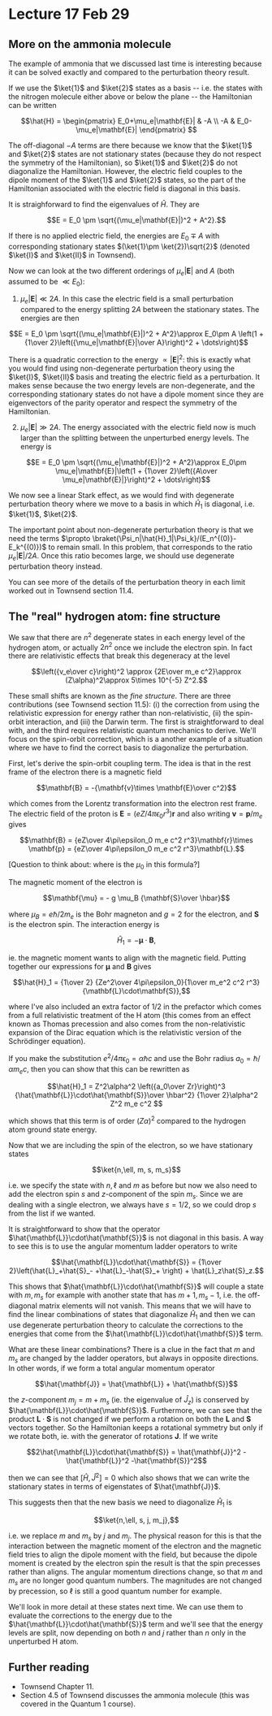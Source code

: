 # Lecture 17 Feb 29

## More on the ammonia molecule


The example of ammonia that we discussed last time is interesting because it can be solved exactly and compared to the perturbation theory result.

If we use the $\ket{1}$ and $\ket{2}$ states as a basis -- i.e. the states with the nitrogen molecule either above or below the plane -- the Hamiltonian can be written

$$\hat{H} = \begin{pmatrix}
E_0+\mu_e|\mathbf{E}| & -A \\
-A & E_0-\mu_e|\mathbf{E}| 
\end{pmatrix}
$$

The off-diagonal $-A$ terms are there because we know that the $\ket{1}$ and $\ket{2}$ states are not stationary states (because they do not respect the symmetry of the Hamiltonian), so $\ket{1}$ and $\ket{2}$ do not diagonalize the Hamiltonian. However, the electric field couples to the dipole moment of the $\ket{1}$ and $\ket{2}$ states, so the part of the Hamiltonian associated with the electric field is diagonal in this basis.

It is straighforward to find the eigenvalues of $\hat{H}$. They are

$$E = E_0 \pm \sqrt{(\mu_e|\mathbf{E}|)^2 + A^2}.$$

If there is no applied electric field, the energies are $E_0\mp A$ with corresponding stationary states $(\ket{1}\pm \ket{2})\sqrt{2}$ (denoted $\ket{I}$ and $\ket{II}$ in Townsend).

Now we can look at the two different orderings of $\mu_e|\mathbf{E}|$ and $A$ (both assumed to be $\ll E_0$):

1. $\mu_e|\mathbf{E}|\ll 2A$. In this case the electric field is a small perturbation compared to the energy splitting $2A$ between the stationary states. The energies are then

$$E = E_0 \pm \sqrt{(\mu_e|\mathbf{E}|)^2 + A^2}\approx  E_0\pm A \left(1 + {1\over 2}\left({\mu_e|\mathbf{E}|\over A}\right)^2 + \dots\right)$$

There is a quadratic correction to the energy $\propto |\mathbf{E}|^2$: this is exactly what you would find using non-degenerate perturbation theory using the $\ket{I}$, $\ket{II}$ basis and treating the electric field as a perturbation. It makes sense because the two energy levels are non-degenerate, and the corresponding stationary states do not have a dipole moment since they are eigenvectors of the parity operator and respect the symmetry of the Hamiltonian.


2. $\mu_e|\mathbf{E}|\gg 2A$. The energy associated with the electric field now is much larger than the splitting between the unperturbed energy levels. The energy is

$$E = E_0 \pm \sqrt{(\mu_e|\mathbf{E}|)^2 + A^2}\approx  E_0\pm \mu_e|\mathbf{E}|\left(1 + {1\over 2}\left({A\over \mu_e|\mathbf{E}|}\right)^2 + \dots\right)$$

We now see a linear Stark effect, as we would find with degenerate perturbation theory where we move to a basis in which $\hat{H}_1$ is diagonal, i.e. $\ket{1}$, $\ket{2}$. 

The important point about non-degenerate perturbation theory is that we need the terms $\propto \braket{\Psi_n|\hat{H}_1|\Psi_k}/(E_n^{(0)}-E_k^{(0)})$ to remain small. In this problem, that corresponds to the ratio $\mu_e|\mathbf{E}|/2A$. Once this ratio becomes large, we should use degenerate perturbation theory instead.

You can see more of the details of the perturbation theory in each limit worked out in Townsend section 11.4.


## The "real" hydrogen atom: fine structure

We saw that there are $n^2$ degenerate states in each energy level of the hydrogen atom, or actually $2n^2$ once we include the electron spin. In fact there are relativistic effects that break this degeneracy at the level 

$$\left({v_e\over c}\right)^2 \approx {2E\over m_e c^2}\approx (Z\alpha)^2\approx 5\times 10^{-5} Z^2.$$

These small shifts are known as the *fine structure*. There are three contributions (see Townsend section 11.5): (i) the correction from using the relativistic expression for energy rather than non-relativistic, (ii) the spin-orbit interaction, and (iii) the Darwin term. The first is straightforward to deal with, and the third requires relativistic quantum mechanics to derive. We'll focus on the spin-orbit correction, which is a another example of a situation where we have to find the correct basis to diagonalize the perturbation.

First, let's derive the spin-orbit coupling term. The idea is that in the rest frame of the electron there is a magnetic field 

$$\mathbf{B} = -{\mathbf{v}\times \mathbf{E}\over c^2}$$

which comes from the Lorentz transformation into the electron rest frame. The electric field of the proton is $\mathbf{E} = (eZ/4\pi \epsilon_0 r^3)\mathbf{r}$ and also writing $\mathbf{v} = \mathbf{p}/m_e$ gives

$$\mathbf{B} = {eZ\over 4\pi\epsilon_0 m_e c^2 r^3}\mathbf{r}\times \mathbf{p} = {eZ\over 4\pi\epsilon_0 m_e c^2 r^3}\mathbf{L}.$$

[Question to think about: where is the $\mu_0$ in this formula?]

The magnetic moment of the electron is 

$$\mathbf{\mu} = - g \mu_B {\mathbf{S}\over \hbar}$$

where $\mu_B=e\hbar/2m_e$ is the Bohr magneton and $g=2$ for the electron, and $\mathbf{S}$ is the electron spin. The interaction energy is 

$$\hat{H}_1 = -\mathbf{\mu}\cdot \mathbf{B},$$

ie. the magnetic moment wants to align with the magnetic field. Putting together our expressions for $\mathbf{\mu}$ and $\mathbf{B}$ gives

$$\hat{H}_1 = {1\over 2} {Ze^2\over 4\pi\epsilon_0}{1\over m_e^2 c^2 r^3}{\mathbf{L}\cdot\mathbf{S}},$$

where I've also included an extra factor of $1/2$ in the prefactor which comes from a full relativistic treatment of the H atom (this comes from an effect known as Thomas precession and also comes from the non-relativistic expansion of the Dirac equation which is the relativistic version of the Schrödinger equation).

If you make the substitution $e^2/4\pi\epsilon_0=\alpha \hbar c$ and use the Bohr radius $a_0=\hbar/\alpha m_e c$, then you can show that this can be rewritten as

$$\hat{H}_1 = Z^2\alpha^2 \left({a_0\over Zr}\right)^3 {\hat{\mathbf{L}}\cdot\hat{\mathbf{S}}\over \hbar^2} {1\over 2}\alpha^2 Z^2 m_e c^2 $$

which shows that this term is of order $(Z\alpha)^2$ compared to the hydrogen atom ground state energy.

Now that we are including the spin of the electron, so we have stationary states 

$$\ket{n,\ell, m, s, m_s}$$

i.e. we specify the state with $n,\ell$ and $m$ as before but now we also need to add the electron spin $s$ and $z$-component of the spin $m_s$. Since we are dealing with a single electron, we always have $s=1/2$, so we could drop $s$ from the list if we wanted.

It is straightforward to show that the operator $\hat{\mathbf{L}}\cdot\hat{\mathbf{S}}$ is not diagonal in this basis. A way to see this is to use the angular momentum ladder operators to write

$$\hat{\mathbf{L}}\cdot\hat{\mathbf{S}} = {1\over 2}\left(\hat{L}_+\hat{S}_- +\hat{L}_-\hat{S}_+ \right) + \hat{L}_z\hat{S}_z.$$

This shows that $\hat{\mathbf{L}}\cdot\hat{\mathbf{S}}$ will couple a state with $m, m_s$ for example with another state that has $m+1, m_s-1$, i.e. the off-diagonal matrix elements will not vanish. This means that we will have to find the linear combinations of states that diagonalize $\hat{H}_1$ and then we can use degenerate perturbation theory to calculate the corrections to the energies that come from the $\hat{\mathbf{L}}\cdot\hat{\mathbf{S}}$ term.

What are these linear combinations? There is a clue in the fact that $m$ and $m_s$ are changed by the ladder operators, but always in opposite directions. In other words, if we form a total angular momentum operator

$$\hat{\mathbf{J}} = \hat{\mathbf{L}} + \hat{\mathbf{S}}$$

the $z$-component $m_j = m + m_s$ (ie. the eigenvalue of $\hat{J}_z$) is conserved by $\hat{\mathbf{L}}\cdot\hat{\mathbf{S}}$. Furthermore, we can see that the product $\mathbf{L}\cdot\mathbf{S}$ is not changed if we perform a rotation on both the $\mathbf{L}$ and $\mathbf{S}$ vectors together. So the Hamiltonian keeps a rotational symmetry but only if we rotate both, ie. with the generator of rotations $\mathbf{J}$. If we write 

$$2\hat{\mathbf{L}}\cdot\hat{\mathbf{S}} = \hat{\mathbf{J}}^2 - \hat{\mathbf{L}}^2 -\hat{\mathbf{S}}^2$$

then we can see that $[\hat{H},\hat{J}^2]=0$ which also shows that we can write the stationary states in terms of eigenstates of $\hat{\mathbf{J}}$.

This suggests then that the new basis we need to diagonalize $\hat{H}_1$ is

$$\ket{n,\ell, s, j, m_j},$$

i.e. we replace $m$ and $m_s$ by $j$ and $m_j$. The physical reason for this is that the interaction between the magnetic moment of the electron and the magnetic field tries to align the dipole moment with the field, but because the dipole moment is created by the electron spin the result is that the spin precesses rather than aligns. The angular momentum directions change, so that $m$ and $m_s$ are no longer good quantum numbers. The magnitudes are not changed by precession, so $\ell$ is still a good quantum number for example.

We'll look in more detail at these states next time. We can use them to evaluate the corrections to the energy due to the $\hat{\mathbf{L}}\cdot\hat{\mathbf{S}}$ term and we'll see that the energy levels are split, now depending on both $n$ and $j$ rather than $n$ only in the unperturbed H atom.


## Further reading

- Townsend Chapter 11.
- Section 4.5 of Townsend discusses the ammonia molecule (this was covered in the Quantum 1 course).
